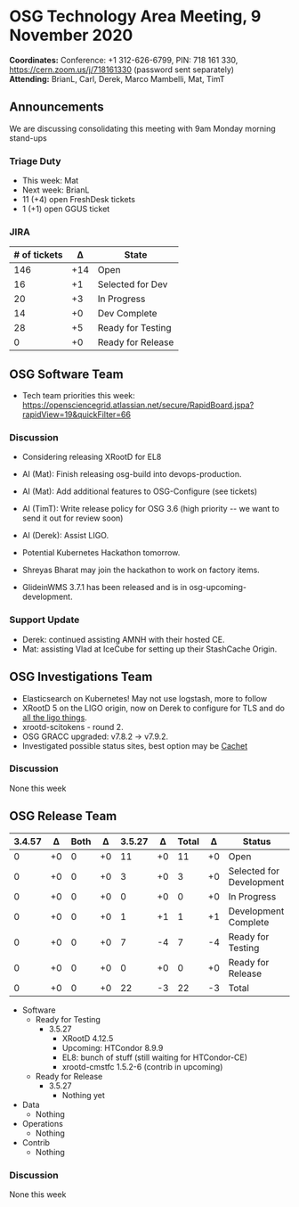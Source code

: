 # OSG Technology Area Meeting,  9 November 2020

**Coordinates:** Conference: +1 312-626-6799, PIN: 718 161 330, <https://cern.zoom.us/j/718161330> (password sent separately)  
**Attending:**   BrianL, Carl, Derek, Marco Mambelli, Mat, TimT


## Announcements

We are discussing consolidating this meeting with 9am Monday morning stand-ups  


### Triage Duty

-   This week: Mat
-   Next week: BrianL
-   11 (+4) open FreshDesk tickets
-   1 (+1) open GGUS ticket


### JIRA

| # of tickets | &Delta; | State             |
|------------ |------- |----------------- |
| 146          | +14     | Open              |
| 16           | +1      | Selected for Dev  |
| 20           | +3      | In Progress       |
| 14           | +0      | Dev Complete      |
| 28           | +5      | Ready for Testing |
| 0            | +0      | Ready for Release |


## OSG Software Team

-   Tech team priorities this week: <https://opensciencegrid.atlassian.net/secure/RapidBoard.jspa?rapidView=19&quickFilter=66>


### Discussion

-   Considering releasing XRootD for EL8
-   AI (Mat): Finish releasing osg-build into devops-production.
-   AI (Mat): Add additional features to OSG-Configure (see tickets)
-   AI (TimT): Write release policy for OSG 3.6 (high priority -- we want to send it out for review soon)
-   AI (Derek): Assist LIGO.

-   Potential Kubernetes Hackathon tomorrow.
-   Shreyas Bharat may join the hackathon to work on factory items.

-   GlideinWMS 3.7.1 has been released and is in osg-upcoming-development.

### Support Update

-   Derek: continued assisting AMNH with their hosted CE.
-   Mat: assisting Vlad at IceCube for setting up their StashCache Origin.


## OSG Investigations Team

-   Elasticsearch on Kubernetes!  May not use logstash, more to follow
-   XRootD 5 on the LIGO origin, now on Derek to configure for TLS and do [all the ligo things](https://opensciencegrid.atlassian.net/browse/SOFTWARE-3941).
-   xrootd-scitokens - round 2.
-   OSG GRACC upgraded: v7.8.2 -> v7.9.2.
-   Investigated possible status sites, best option may be [Cachet](https://cachethq.io/)


### Discussion

None this week  


## OSG Release Team

| 3.4.57 | &Delta; | Both | &Delta; | 3.5.27 | &Delta; | Total | &Delta; | Status                   |
| ------ | ------- | ---- | ------- | ------ | ------- | ----- | ------- | ------------------------ |
| 0      | +0      | 0    | +0      | 11     | +0      | 11    | +0      | Open                     |
| 0      | +0      | 0    | +0      | 3      | +0      | 3     | +0      | Selected for Development |
| 0      | +0      | 0    | +0      | 0      | +0      | 0     | +0      | In Progress              |
| 0      | +0      | 0    | +0      | 1      | +1      | 1     | +1      | Development Complete     |
| 0      | +0      | 0    | +0      | 7      | -4      | 7     | -4      | Ready for Testing        |
| 0      | +0      | 0    | +0      | 0      | +0      | 0     | +0      | Ready for Release        |
| 0      | +0      | 0    | +0      | 22     | -3      | 22    | -3      | Total                    |

-   Software  
    -   Ready for Testing  
        -   3.5.27  
            -   XRootD 4.12.5
            -   Upcoming: HTCondor 8.9.9
            -   EL8: bunch of stuff (still waiting for HTCondor-CE)
            -   xrootd-cmstfc 1.5.2-6 (contrib in upcoming)
    -   Ready for Release  
        -   3.5.27  
            -   Nothing yet
-   Data  
    -   Nothing
-   Operations  
    -   Nothing
-   Contrib  
    -   Nothing


### Discussion

None this week
